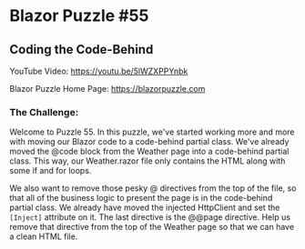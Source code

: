 # Blazor Puzzle #55

## Coding the Code-Behind

YouTube Video: https://youtu.be/5lWZXPPYnbk

Blazor Puzzle Home Page: https://blazorpuzzle.com

### The Challenge:

Welcome to Puzzle 55.  In this puzzle, we've started working more and more with moving our Blazor code to a code-behind partial class.  We've already moved the @code block from the Weather page into a code-behind partial class.  This way, our Weather.razor file only contains the HTML along with some if and for loops.

We also want to remove those pesky @ directives from the top of the file, so that all of the business logic to present the page is in the code-behind partial class.  We already have moved the injected HttpClient and set the `[Inject]` attribute on it.  The last directive is the @@page directive.  Help us remove that directive from the top of the Weather page so that we can have a clean HTML file.

